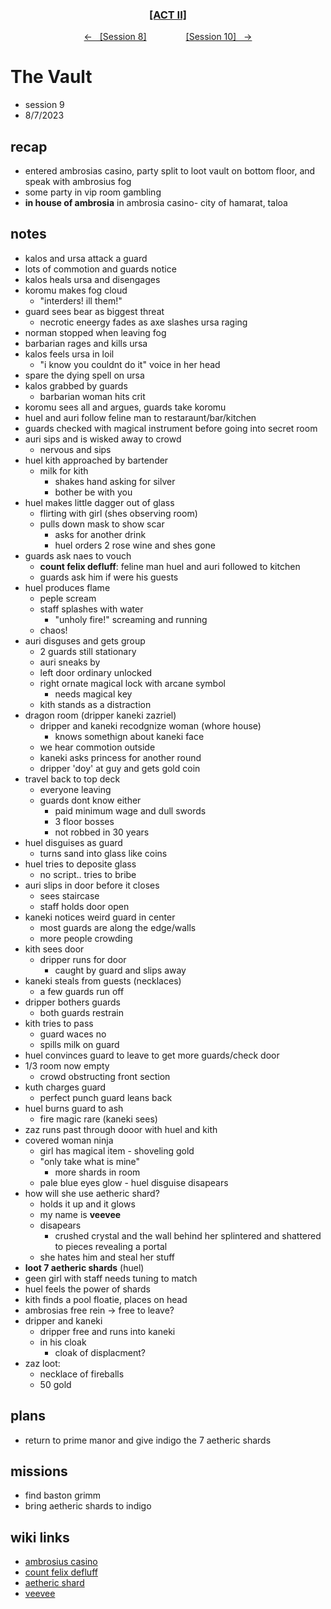 <div align="center"> 
  <h3 align="center"><a href="https://github.com/h-griffin/dnd-notes/blob/main/grimmhaus/act-II" >[ACT II]</a></h3>
  <p align="center"> 
    <a href="https://github.com/h-griffin/dnd-notes/blob/main/grimmhaus/act-II/baston-grimm/23-8-2.md" >&larr; &nbsp; [Session 8]</a>
    &nbsp;&nbsp;&nbsp;&nbsp;&nbsp;&nbsp;&nbsp;&nbsp;&nbsp;&nbsp;&nbsp;&nbsp;&nbsp;&nbsp;   
    <a href="https://github.com/h-griffin/dnd-notes/blob/main/grimmhaus/act-II/baston-grimm/23-8-16.md" >[Session 10] &nbsp; &rarr;</a>
  </p>
</div>

# The Vault 
- session 9
- 8/7/2023 
 
## recap 
- entered ambrosias casino, party split to loot vault on bottom floor, and speak with ambrosius fog
- some party in vip room gambling
- **in house of ambrosia** in ambrosia casino- city of hamarat, taloa

## notes   
- kalos and ursa attack a guard
- lots of commotion and guards notice
- kalos heals ursa and disengages
- koromu makes fog cloud
    - "interders! ill them!"
- guard sees bear as biggest threat
    - necrotic eneergy fades as axe slashes ursa raging
- norman stopped when leaving fog
- barbarian rages and kills ursa
- kalos feels ursa in loil
    - "i know you couldnt do it" voice in her head
- spare the dying spell on ursa
- kalos grabbed by guards
    - barbarian woman hits crit
- koromu sees all and argues, guards take koromu
- huel and auri follow feline man to restaraunt/bar/kitchen
- guards checked with magical instrument before going into secret room
- auri sips and is wisked away to crowd
    - nervous and sips
- huel kith approached by bartender
    - milk for kith
        - shakes hand asking for silver
        - bother be with you
- huel makes little dagger out of glass
    - flirting with girl (shes observing room)
    - pulls down mask to show scar
        - asks for another drink
        - huel orders 2 rose wine and shes gone
- guards ask naes to vouch
    - **count felix defluff**: feline man huel and auri followed to kitchen
    - guards ask him if were his guests
- huel produces flame
    - peple scream
    - staff splashes with water
        - "unholy fire!" screaming and running
    - chaos! 
- auri disguses and gets group
    - 2 guards still stationary
    - auri sneaks by
    - left door ordinary unlocked
    - right ornate magical lock with arcane symbol
        - needs magical key
    - kith stands as a distraction
- dragon room (dripper kaneki zazriel)
    - dripper and kaneki recodgnize woman (whore house)
        - knows somethign about kaneki face
    - we hear commotion outside
    - kaneki asks princess for another round
    - dripper 'doy' at guy and gets gold coin
- travel back to top deck
    - everyone leaving
    - guards dont know either
        - paid minimum wage and dull swords
        - 3 floor bosses
        - not robbed in 30 years
- huel disguises as guard
    - turns sand into glass like coins
- huel tries to deposite glass
    - no script.. tries to bribe
- auri slips in door before it closes
    - sees staircase
    - staff holds door open
- kaneki notices weird guard in center
    - most guards are along the edge/walls
    - more people crowding
- kith sees door
    - dripper runs for door
        - caught by guard and slips away
- kaneki steals from guests (necklaces)
    - a few guards run off
- dripper bothers guards
    - both guards restrain
- kith tries to pass
    - guard waces no
    - spills milk on guard
- huel convinces guard to leave to get more guards/check door
- 1/3 room now empty
    - crowd obstructing front section
- kuth charges guard
    - perfect punch guard leans back
- huel burns guard to ash
    - fire magic rare (kaneki sees)
- zaz runs past through dooor with huel and kith
- covered woman ninja
    - girl has magical item - shoveling gold
    - "only take what is mine"
        - more shards in room
    - pale blue eyes glow - huel disguise disapears
- how will she use aetheric shard?
    - holds it up and it glows
    - my name is **veevee**
    - disapears
        - crushed crystal and the wall behind her splintered and shattered to pieces revealing a portal
    - she hates him and steal her stuff
- **loot 7 aetheric shards** (huel)
- geen girl with staff needs tuning to match
- huel feels the power of shards
- kith finds a pool floatie, places on head
- ambrosias free rein -> free to leave?
- dripper and kaneki
    - dripper free and runs into kaneki
    - in his cloak
        - cloak of displacment?
- zaz loot: 
    - necklace of fireballs
    - 50 gold


## plans
- return to prime manor and give indigo the 7 aetheric shards

## missions
- find baston grimm
- bring aetheric shards to indigo

## wiki links  
- [ambrosius casino](../lore.md#ambrosius-casino)
- [count felix defluff](../lore.md#count-felix-defluff)
- [aetheric shard](../lore.md#aetheric-shard)
- [veevee](../lore.md#veevee)
 
 



